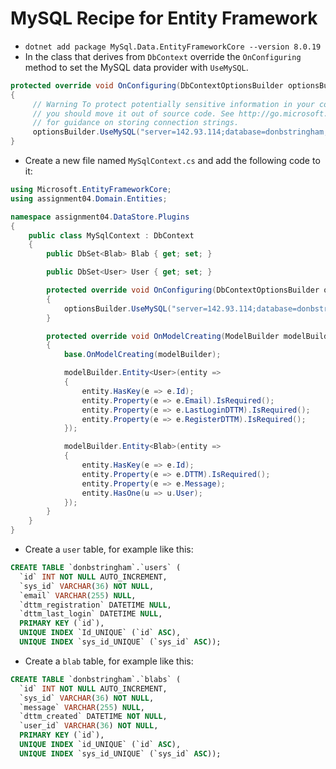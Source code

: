 # MySQL Recipe for Entity Framework

- ```dotnet add package MySql.Data.EntityFrameworkCore --version 8.0.19```
- In the class that derives from ```DbContext``` override the ```OnConfiguring``` method to set the MySQL data provider with ```UseMySQL```.

```C#
protected override void OnConfiguring(DbContextOptionsBuilder optionsBuilder)
{
     // Warning To protect potentially sensitive information in your connection string,
     // you should move it out of source code. See http://go.microsoft.com/fwlink/?LinkId=723263
     // for guidance on storing connection strings.
     optionsBuilder.UseMySQL("server=142.93.114;database=donbstringham;user=donbstringham;password=letmein");
}
```

- Create a new file named ```MySqlContext.cs``` and add the following code to it:

```C#
using Microsoft.EntityFrameworkCore;
using assignment04.Domain.Entities;

namespace assignment04.DataStore.Plugins
{
    public class MySqlContext : DbContext
    {
        public DbSet<Blab> Blab { get; set; }

        public DbSet<User> User { get; set; }

        protected override void OnConfiguring(DbContextOptionsBuilder optionsBuilder)
        {
            optionsBuilder.UseMySQL("server=142.93.114;database=donbstringham;user=donbstringham;password=letmein");
        }

        protected override void OnModelCreating(ModelBuilder modelBuilder)
        {
            base.OnModelCreating(modelBuilder);

            modelBuilder.Entity<User>(entity =>
            {
                entity.HasKey(e => e.Id);
                entity.Property(e => e.Email).IsRequired();
                entity.Property(e => e.LastLoginDTTM).IsRequired();
                entity.Property(e => e.RegisterDTTM).IsRequired();
            });

            modelBuilder.Entity<Blab>(entity =>
            {
                entity.HasKey(e => e.Id);
                entity.Property(e => e.DTTM).IsRequired();
                entity.Property(e => e.Message);
                entity.HasOne(u => u.User);
            });
        }
    }
}
```

- Create a ```user``` table, for example like this:

```sql
CREATE TABLE `donbstringham`.`users` (
  `id` INT NOT NULL AUTO_INCREMENT,
  `sys_id` VARCHAR(36) NOT NULL,
  `email` VARCHAR(255) NULL,
  `dttm_registration` DATETIME NULL,
  `dttm_last_login` DATETIME NULL,
  PRIMARY KEY (`id`),
  UNIQUE INDEX `Id_UNIQUE` (`id` ASC),
  UNIQUE INDEX `sys_id_UNIQUE` (`sys_id` ASC));
```

- Create a ```blab``` table, for example like this:

```sql
CREATE TABLE `donbstringham`.`blabs` (
  `id` INT NOT NULL AUTO_INCREMENT,
  `sys_id` VARCHAR(36) NOT NULL,
  `message` VARCHAR(255) NULL,
  `dttm_created` DATETIME NOT NULL,
  `user_id` VARCHAR(36) NOT NULL,
  PRIMARY KEY (`id`),
  UNIQUE INDEX `id_UNIQUE` (`id` ASC),
  UNIQUE INDEX `sys_id_UNIQUE` (`sys_id` ASC));
```
